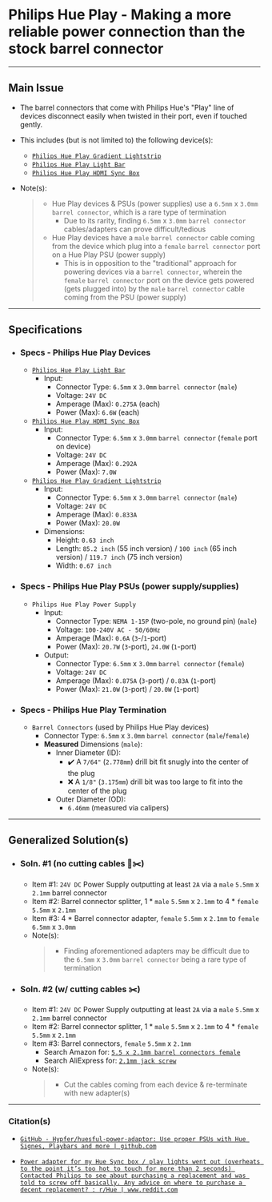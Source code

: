<!-- ------------------------------------------------------------ -->
# Philips Hue Play - Making a more reliable power connection than the stock barrel connector
<!-- ------------------------------------------------------------ -->

***
## Main Issue
- The barrel connectors that come with Philips Hue's "Play" line of devices disconnect easily when twisted in their port, even if touched gently.
- This includes (but is not limited to) the following device(s):
  - [`Philips Hue Play Gradient Lightstrip`](https://www.philips-hue.com/en-us/p/hue-white-and-color-ambiance-play-gradient-lightstrip-65-inch/046677560416)
  - [`Philips Hue Play Light Bar`](https://www.philips-hue.com/en-us/p/hue-white-and-color-ambiance-play-light-bar-single-pack/7820131U7)
  - [`Philips Hue Play HDMI Sync Box`](https://www.philips-hue.com/en-us/p/hue-play-hdmi-sync-box-/046677555221)

- Note(s):
  > - Hue Play devices & PSUs (power supplies) use a `6.5mm` x `3.0mm` `barrel connector`, which is a rare type of termination
  >   - Due to its rarity, finding `6.5mm` x `3.0mm` `barrel connector` cables/adapters can prove difficult/tedious
  > - Hue Play devices have a `male` `barrel connector` cable coming from the device which plug into a `female` `barrel connector` port on a Hue Play PSU (power supply)
  >   - This is in opposition to the "traditional" approach for powering devices via a `barrel connector`, wherein the `female` `barrel connector` port on the device gets powered (gets plugged into) by the `male` `barrel connector` cable coming from the PSU (power supply)

<!-- ------------------------------------------------------------ -->

***
## Specifications

  - ### Specs - Philips Hue Play Devices
    - [`Philips Hue Play Light Bar`](https://www.philips-hue.com/en-us/p/hue-white-and-color-ambiance-play-light-bar-single-pack/7820131U7)
      - Input:
        - Connector Type: `6.5mm` x `3.0mm` `barrel connector` (`male`)
        - Voltage: `24V DC`
        - Amperage (Max): `0.275A` (each)
        - Power (Max): `6.6W` (each)
    - [`Philips Hue Play HDMI Sync Box`](https://www.philips-hue.com/en-us/p/hue-play-hdmi-sync-box-/046677555221)
      - Input:
        - Connector Type: `6.5mm` x `3.0mm` `barrel connector` (`female` port on device)
        - Voltage: `24V DC`
        - Amperage (Max): `0.292A`
        - Power (Max): `7.0W`
    - [`Philips Hue Play Gradient Lightstrip`](https://www.philips-hue.com/en-us/p/hue-white-and-color-ambiance-play-gradient-lightstrip-65-inch/046677560416)
      - Input:
        - Connector Type: `6.5mm` x `3.0mm` `barrel connector` (`male`)
        - Voltage: `24V DC`
        - Amperage (Max): `0.833A`
        - Power (Max): `20.0W`
      - Dimensions:
        - Height: `0.63 inch`
        - Length: `85.2 inch` (55 inch version) / `100 inch` (65 inch version) / `119.7 inch` (75 inch version)
        - Width: `0.67 inch`

  - ### Specs - Philips Hue Play PSUs (power supply/supplies)
    - `Philips Hue Play Power Supply`
      - Input:
        - Connector Type: `NEMA 1-15P` (two-pole, no ground pin) (`male`)
        - Voltage: `100-240V AC - 50/60Hz`
        - Amperage (Max): `0.6A` (`3`-/`1`-port)
        - Power (Max): `20.7W` (`3`-port), `24.0W` (`1`-port)
      - Output:
        - Connector Type: `6.5mm` x `3.0mm` `barrel connector` (`female`)
        - Voltage: `24V DC`
        - Amperage (Max): `0.875A` (`3`-port) / `0.83A` (`1`-port)
        - Power (Max): `21.0W` (`3`-port) / `20.0W` (`1`-port)

  - ### Specs - Philips Hue Play Termination
    - `Barrel Connectors` (used by Philips Hue Play devices)
      - Connector Type: `6.5mm` x `3.0mm` `barrel connector` (`male`/`female`)
      - **Measured** Dimensions (`male`):
        - Inner Diameter (ID):
          - ✔️ A `7/64"` (`2.778mm`) drill bit fit snugly into the center of the plug
          - ❌️ A `1/8"` (`3.175mm`) drill bit was too large to fit into the center of the plug
        - Outer Diameter (OD):
          - `6.46mm` (measured via calipers)

<!-- ------------------------------------------------------------ -->


***
## Generalized Solution(s)

  - ### Soln. #1 (no cutting cables 🚫✂️)
    - Item #1: `24V DC` Power Supply outputting at least `2A` via a `male` `5.5mm` x `2.1mm` barrel connector
    - Item #2: Barrel connector splitter, 1 * `male` `5.5mm` x `2.1mm` to 4 * `female` `5.5mm` x `2.1mm`
    - Item #3: 4 * Barrel connector adapter, `female` `5.5mm` x `2.1mm` to `female` `6.5mm` x `3.0mm`
    - Note(s):
      > - Finding aforementioned adapters may be difficult due to the `6.5mm` x `3.0mm` `barrel connector` being a rare type of termination

  - ### Soln. #2 (w/ cutting cables ✂️)
    - Item #1: `24V DC` Power Supply outputting at least `2A` via a `male` `5.5mm` x `2.1mm` barrel connector
    - Item #2: Barrel connector splitter, 1 * `male` `5.5mm` x `2.1mm` to 4 * `female` `5.5mm` x `2.1mm`
    - Item #3: Barrel connectors, `female` `5.5mm` x `2.1mm`
      - Search Amazon for: [`5.5 x 2.1mm barrel connectors female`](https://www.amazon.com/s?k=5.5+x+2.1mm+barrel+connectors+female)
      - Search AliExpress for: [`2.1mm jack screw`](https://www.aliexpress.com/w/wholesale-2.1mm-jack-screw.html)
    - Note(s):
      > - Cut the cables coming from each device & re-terminate with new adapter(s)

<!-- ------------------------------------------------------------ -->

***
### Citation(s)

- [`GitHub - Hypfer/huesful-power-adaptor: Use proper PSUs with Hue Signes, Playbars and more | github.com`](https://github.com/Hypfer/huesful-power-adaptor)

- [`Power adapter for my Hue Sync box / play lights went out (overheats to the point it’s too hot to touch for more than 2 seconds) Contacted Philips to see about purchasing a replacement and was told to screw off basically. Any advice on where to purchase a decent replacement? : r/Hue | www.reddit.com`](https://www.reddit.com/r/Hue/comments/vaedcl/power_adapter_for_my_hue_sync_box_play_lights)

<!-- ------------------------------------------------------------ -->